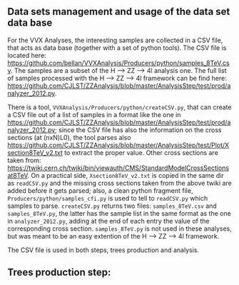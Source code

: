 Data sets management and usage of the data set data base
--------------------------------------------------------

For the VVX Analyses, the interesting samples are collected in a CSV file, that acts as data base (together with a set of python tools). The CSV file is located here:
https://github.com/bellan/VVXAnalysis/Producers/python/samples_8TeV.csv.
The samples are a subset of the H --> ZZ --> 4l analysis one. The full list of samples processed with the H --> ZZ --> 4l framework can be find here:
https://github.com/CJLST/ZZAnalysis/blob/master/AnalysisStep/test/prod/analyzer_2012.py.

There is a tool, ```VVXAnalysis/Producers/python/createCSV.py```, that can create a CSV file out of a list of samples in a format like the one in 
https://github.com/CJLST/ZZAnalysis/blob/master/AnalysisStep/test/prod/analyzer_2012.py; since the CSV file has also the information on the cross sections (at (nxN)L0), the tool
parses also https://github.com/CJLST/ZZAnalysis/blob/master/AnalysisStep/test/Plot/Xsection8TeV_v2.txt to extract the proper value. 
Other cross sections are taken from: https://twiki.cern.ch/twiki/bin/viewauth/CMS/StandardModelCrossSectionsat8TeV.
On a practical side, ```Xsection8TeV_v2.txt``` is copied in the same dir as ```readCSV.py``` and the missing cross sections taken from the above twiki are added before it gets parsed;
also, a clean python fragment file, ```Producers/python/samples_cfi.py``` is used to tell to ```readCSV.py``` which samples to parse.
```createCSV.py``` returns two files: ```samples_8TeV.csv``` and ```samples_8TeV.py```, the latter has the sample list in the same format as the one in
```analyzer_2012.py```, adding at the end of each entry the value of the corresponding cross section. ```samples_8TeV.py``` is not used in these analyses, 
but was meant to be an easy extention of the H --> ZZ --> 4l framework.


The CSV file is used in both steps, trees production and analysis.

Trees production step:
- 